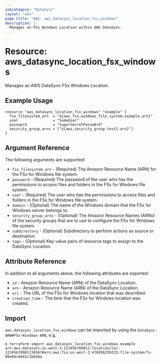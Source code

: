 ```yaml
---
subcategory: "DataSync"
layout: "aws"
page_title: "AWS: aws_datasync_location_fsx_windows"
description: |-
  Manages an FSx Windows Location within AWS DataSync.
---
```


# Resource: aws_datasync_location_fsx_windows

Manages an AWS DataSync FSx Windows Location.

## Example Usage

```hcl
resource "aws_datasync_location_fsx_windows" "example" {
  fsx_filesystem_arn  = "${aws_fsx_windows_file_system.example.arn}"
  user                = "SomeUser"
  password            = "SuperSecretPassw0rd"
  security_group_arns = ["${aws_security_group.test1.arn}"]
}
```

## Argument Reference

The following arguments are supported:

* `fsx_filesystem_arn` - (Required) The Amazon Resource Name (ARN) for the FSx for Windows file system.
* `password` - (Required) The password of the user who has the permissions to access files and folders in the FSx for Windows file system.
* `user` - (Required) The user who has the permissions to access files and folders in the FSx for Windows file system.
* `domain` - (Optional) The name of the Windows domain that the FSx for Windows server belongs to.
* `security_group_arns` - (Optional) The Amazon Resource Names (ARNs) of the security groups that are to use to configure the FSx for Windows file system.
* `subdirectory` - (Optional) Subdirectory to perform actions as source or destination.
* `tags` - (Optional) Key-value pairs of resource tags to assign to the DataSync Location.

## Attribute Reference

In addition to all arguments above, the following attributes are exported:

* `id` - Amazon Resource Name (ARN) of the DataSync Location.
* `arn` - Amazon Resource Name (ARN) of the DataSync Location.
* `uri` - The URL of the FSx for Windows location that was described.
* `creation_time` - The time that the FSx for Windows location was created.

## Import

`aws_datasync_location_fsx_windows` can be imported by using the `DataSync-ARN#FSx-Windows-ARN`, e.g.

```
$ terraform import aws_datasync_location_fsx_windows.example arn:aws:datasync:us-west-2:123456789012:location/loc-12345678901234567#arn:aws:fsx:us-west-2:476956259333:file-system/fs-08e04cd442c1bb94a
```
